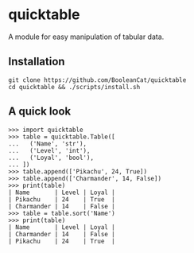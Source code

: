 quicktable
==========

A module for easy manipulation of tabular data.

Installation
------------
```shell
git clone https://github.com/BooleanCat/quicktable
cd quicktable && ./scripts/install.sh
```

A quick look
------------

```
>>> import quicktable
>>> table = quicktable.Table([
...   ('Name', 'str'),
...   ('Level', 'int'),
...   ('Loyal', 'bool'),
... ])
>>> table.append(['Pikachu', 24, True])
>>> table.append(['Charmander', 14, False])
>>> print(table)
| Name       | Level | Loyal |
| Pikachu    | 24    | True  |
| Charmander | 14    | False |
>>> table = table.sort('Name')
>>> print(table)
| Name       | Level | Loyal |
| Charmander | 14    | False |
| Pikachu    | 24    | True  |
```
